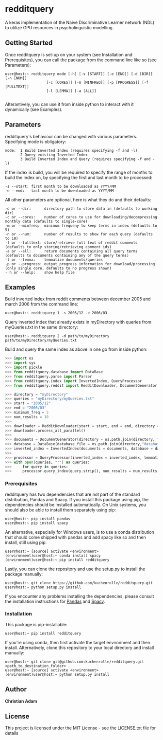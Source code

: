 # redditquery

A keras implementation of the Naive Discriminative Learner network (NDL) to utilize GPU resources in psycholinguistic modelling.


## Getting Started

Once redditquery is set-up on your system (see Installation and Prerequisites), you can call the package from the command line like so (see Parameters):

```shell
user@host:~ redditquery mode [-h] [-s [START]] [-e [END]] [-d [DIR]] [-n [NUM]]
                   [-c [CORES]] [-m [MINFREQ]] [-p [PROGRESS]] [-f [FULLTEXT]]
                   [-l [LEMMA]] [-a [ALL]]
                   
```

Alterantively, you can use it from inside python to interact with it dynamically (see Examples).


## Parameters

redditquery's behaviour can be changed with various parameters. Specifying mode is obligatory:

```
mode:  1 Build Inverted Index (requires specifying -f and -l)
       2 Query existing Inverted Index
       3 Build Inverted Index and Query (requires specifying -f and -l)
```

If the index is build, you will be required to specify the range of months to build the index on, by specifying the first and last month to be processed:

```
-s --start: first month to be downloaded as YYYY/MM
-e --end:   last month to be downloaded as YYYY/MM
```

All other parameters are optional, here is what they do and their defaults:

```
-d or --dir:      directory path to store data in (defaults to working dir)
-c or --cores:    number of cores to use for downloading/decompressing monthly data (defaults to single-core)
-m or --minfreq:  minimum frequeny to keep terms in index (defaults to 5)
-n or --num:      number of results to show for each query (defaults to 10)
-f or --fulltext: store/retrieve full text of reddit comments (defaults to only storing/retrieving comment ids)
-a or --all:      return documents containing all query terms (defaults to documents containing any of the query terms)
-l or --lemma:    lemmatize documents/queries
-p or --progress: output progress information for download/processing (only single core, defaults to no progress shown)
- h or --help:    show help file
```


## Examples

Build inverted index from reddit comments between december 2005 and march 2006 from the command line:

```shell
user@host:~ redditquery 1 -s 2005/12 -e 2006/03
```

Query inverted index that already exists in myDirectory with queries from myQueries.txt in the same directory:

```shell
user@host:~ redditquery 2 -d path/to/myDirectory path/to/myDirectory/myQueries.txt
```

Build and query the same index as above in one go from inside python:

```python
>>> import os
>>> import sys
>>> import pickle
>>> from redditquery.database import DataBase
>>> from redditquery.parse import Parser
>>> from redditquery.index import InvertedIndex, QueryProcessor
>>> from redditquery.reddit import RedditDownloader, DocumentGenerator

>>> directory = "myDirectory"
>>> queries = "myDirectory/myQueries.txt"
>>> start = "2005/12"
>>> end = "2006/03"
>>> minimum_freq = 5
>>> num_results = 10
>>> 
>>> downloader = RedditDownloader(start = start, end = end, directory = directory, keep_compressed = False)
>>> downloader.process_all_parallel()
>>> 
>>> documents = DocumentGenerator(directory = os.path.join(directory, "monthly_data"), fulltext = False, lemmatize = False)
>>> database = DataBase(database_file = os.path.join(directory,"database.sql"))
>>> inverted_index = InvertedIndex(documents = documents, database = database, frequency_threshold = minimum_freq)
>>> 
>>> processor = QueryProcessor(inverted_index = inverted_index, lemmatize = False)
>>> with open(queries, "r") as queries:
>>>     for query in queries:
>>>     processor.query_index(query.strip(), num_results = num_results, fulltext = False, conjunctive = False)
```

### Prerequisites

redditquery has two dependencies that are not part of the standard distribution, Pandas and Spacy. If you install this package using pip, the dependencies should be installed automatically. On Unix systems, you should also be able to install them separately using pip:

```shell
user@host:~ pip install pandas
user@host:~ pip install spacy
```

An alternative, especially for Windows users, is to use a conda distribution that should come shipped with pandas and add spacy like so and then install, still using pip:

```shell
user@host:~ [source] activate <environment>
(environment)user@host:~ conda install spacy
(environment)user@host:~ pip install redditquery
```

Lastly, you can clone the repository and use the setup.py to install the package manually:

```shell
user@host:~ git clone https://github.com/kuchenrolle/redditquery.git
user@host:~ python setup.py install
```


If you encounter any problems installing the dependencies, please consult the installation instructions for [Pandas](http://pandas.pydata.org/pandas-docs/stable/install.html) and [Spacy](https://spacy.io/docs/usage/).


### Installation

This package is pip-installable:

```shell
user@host:~ pip install redditquery
```

If you're using conda, then first activate the target environment and then install. Alternatively, clone this repository to your local directory and install manually:

```shell
user@host:~ git clone git@github.com:kuchenrolle/redditquery.git <path_to_destination_folder>
user@host:~ [source] activate <environment>
(environment)user@host:~ python setup.py install
```


## Author

**Christian Adam**


## License

This project is licensed under the MIT License - see the [LICENSE.txt](LICENSE.txt) file for details